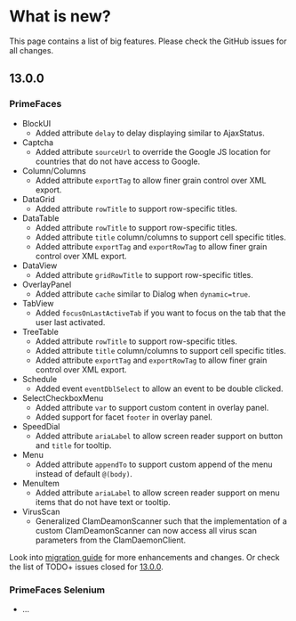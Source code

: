 # What is new?

This page contains a list of big features. Please check the GitHub issues for all changes.

## 13.0.0

### PrimeFaces

* BlockUI
    * Added attribute `delay` to delay displaying similar to AjaxStatus.
* Captcha
    * Added attribute `sourceUrl` to override the Google JS location for countries that do not have access to Google.
* Column/Columns
    * Added attribute `exportTag` to allow finer grain control over XML export.
* DataGrid
    * Added attribute `rowTitle` to support row-specific titles.
* DataTable
    * Added attribute `rowTitle` to support row-specific titles.
    * Added attribute `title` column/columns to support cell specific titles.
    * Added attribute `exportTag` and `exportRowTag` to allow finer grain control over XML export.
* DataView
    * Added attribute `gridRowTitle` to support row-specific titles.
* OverlayPanel
    * Added attribute `cache` similar to Dialog when `dynamic=true`.
* TabView
    * Added `focusOnLastActiveTab` if you want to focus on the tab that the user last activated.
* TreeTable
    * Added attribute `rowTitle` to support row-specific titles.
    * Added attribute `title` column/columns to support cell specific titles.
    * Added attribute `exportTag` and `exportRowTag` to allow finer grain control over XML export.
* Schedule
    * Added event `eventDblSelect` to allow an event to be double clicked.
* SelectCheckboxMenu
    * Added attribute `var` to support custom content in overlay panel.
    * Added support for facet `footer` in overlay panel.
* SpeedDial
    * Added attribute `ariaLabel` to allow screen reader support on button and `title` for tooltip.
* Menu
    * Added attribute `appendTo` to support custom append of the menu instead of default `@(body)`.
* MenuItem
    * Added attribute `ariaLabel` to allow screen reader support on menu items that do not have text or tooltip.
* VirusScan
    * Generalized ClamDeamonScanner such that the implementation of a custom ClamDeamonScanner can now access all virus scan parameters from the ClamDaemonClient.


Look into [migration guide](https://primefaces.github.io/primefaces/13_0_0/#/../migrationguide/13_0_0) for more enhancements and changes.
Or check the list of TODO+ issues closed for
[13.0.0](https://github.com/primefaces/primefaces/issues?q=is%3Aclosed+milestone%3A13.0.0).

### PrimeFaces Selenium 

* ...
